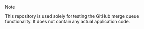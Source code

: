 > [!NOTE]
> This repository is used solely for testing the GitHub merge queue
> functionality. It does not contain any actual application code.
